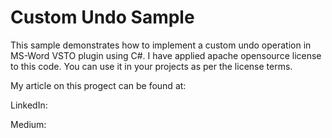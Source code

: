 # Custom Undo Sample
This sample demonstrates how to implement a custom undo operation in MS-Word VSTO plugin using C#.
I have applied apache opensource license to this code. You can use it in your projects as per the license terms.

My article on this progect can be found at:

LinkedIn:

Medium: